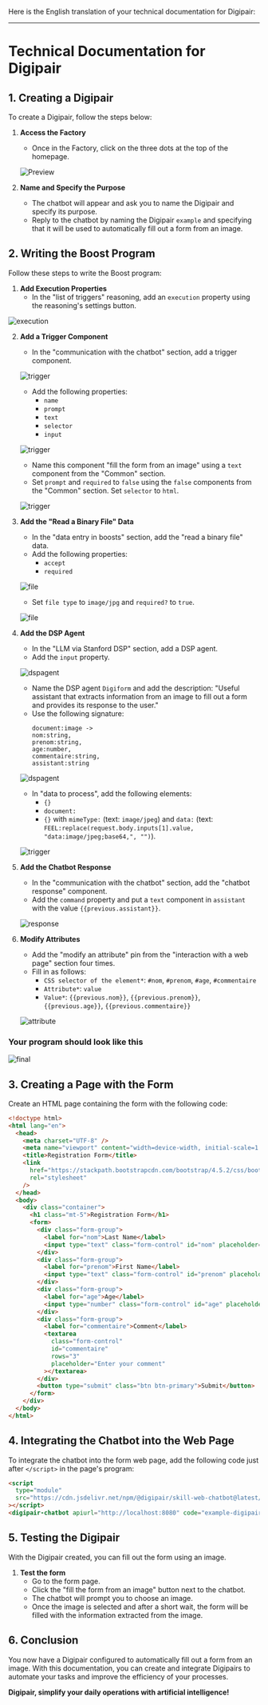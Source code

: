 Here is the English translation of your technical documentation for Digipair:

---

# Technical Documentation for Digipair

## 1. Creating a Digipair

To create a Digipair, follow the steps below:

1. **Access the Factory**

   - Once in the Factory, click on the three dots at the top of the homepage.

   ![Preview](./assets/screenshots/creation_digipair.png)

2. **Name and Specify the Purpose**
   - The chatbot will appear and ask you to name the Digipair and specify its purpose.
   - Reply to the chatbot by naming the Digipair `example` and specifying that it will be used to automatically fill out a form from an image.

## 2. Writing the Boost Program

Follow these steps to write the Boost program:

1. **Add Execution Properties**
   - In the "list of triggers" reasoning, add an `execution` property using the reasoning's settings button.

![execution](./assets/screenshots/execution.png)

2. **Add a Trigger Component**

   - In the "communication with the chatbot" section, add a trigger component.

   ![trigger](./assets/screenshots/declencheur.png)

   - Add the following properties:
     - `name`
     - `prompt`
     - `text`
     - `selector`
     - `input`

   ![trigger](./assets/screenshots/declencheurbis.png)

   - Name this component "fill the form from an image" using a `text` component from the "Common" section.
   - Set `prompt` and `required` to `false` using the `false` components from the "Common" section. Set `selector` to `html`.

   ![trigger](./assets/screenshots/declencheur_texte.png)

3. **Add the "Read a Binary File" Data**

   - In the "data entry in boosts" section, add the "read a binary file" data.
   - Add the following properties:
     - `accept`
     - `required`

   ![file](./assets/screenshots/fichier_binaire_bis.png)

   - Set `file type` to `image/jpg` and `required?` to `true`.

   ![file](./assets/screenshots/fichier_binaire.png)

4. **Add the DSP Agent**

   - In the "LLM via Stanford DSP" section, add a DSP agent.
   - Add the `input` property.

   ![dspagent](./assets/screenshots/agentdsp.png)

   - Name the DSP agent `Digiform` and add the description: "Useful assistant that extracts information from an image to fill out a form and provides its response to the user."
   - Use the following signature:
     ```
     document:image ->
     nom:string,
     prenom:string,
     age:number,
     commentaire:string,
     assistant:string
     ```

   ![dspagent](./assets/screenshots/agent_dsp_texte.png)

   - In "data to process", add the following elements:
     - `{}`
     - `document:`
     - `{}` with `mimeType:` (text: `image/jpeg`) and `data:` (text: `FEEL:replace(request.body.inputs[1].value, "data:image/jpeg;base64,", "")`).

   ![trigger](./assets/screenshots/donnees.png)

5. **Add the Chatbot Response**

   - In the "communication with the chatbot" section, add the "chatbot response" component.
   - Add the `command` property and put a `text` component in `assistant` with the value `{{previous.assistant}}`.

   ![response](./assets/screenshots/reponse.png)

6. **Modify Attributes**

   - Add the "modify an attribute" pin from the "interaction with a web page" section four times.
   - Fill in as follows:
     - `CSS selector of the element*`: `#nom`, `#prenom`, `#age`, `#commentaire`
     - `Attribute*`: `value`
     - `Value*`: `{{previous.nom}}`, `{{previous.prenom}}`, `{{previous.age}}`, `{{previous.commentaire}}`

   ![attribute](./assets/screenshots/attribute.png)

### Your program should look like this

![final](./assets/screenshots/final.png)

## 3. Creating a Page with the Form

Create an HTML page containing the form with the following code:

```html
<!doctype html>
<html lang="en">
  <head>
    <meta charset="UTF-8" />
    <meta name="viewport" content="width=device-width, initial-scale=1.0" />
    <title>Registration Form</title>
    <link
      href="https://stackpath.bootstrapcdn.com/bootstrap/4.5.2/css/bootstrap.min.css"
      rel="stylesheet"
    />
  </head>
  <body>
    <div class="container">
      <h1 class="mt-5">Registration Form</h1>
      <form>
        <div class="form-group">
          <label for="nom">Last Name</label>
          <input type="text" class="form-control" id="nom" placeholder="Enter your last name" />
        </div>
        <div class="form-group">
          <label for="prenom">First Name</label>
          <input type="text" class="form-control" id="prenom" placeholder="Enter your first name" />
        </div>
        <div class="form-group">
          <label for="age">Age</label>
          <input type="number" class="form-control" id="age" placeholder="Enter your age" />
        </div>
        <div class="form-group">
          <label for="commentaire">Comment</label>
          <textarea
            class="form-control"
            id="commentaire"
            rows="3"
            placeholder="Enter your comment"
          ></textarea>
        </div>
        <button type="submit" class="btn btn-primary">Submit</button>
      </form>
    </div>
  </body>
</html>
```

## 4. Integrating the Chatbot into the Web Page

To integrate the chatbot into the form web page, add the following code just after `</script>` in the page's program:

```html
<script
  type="module"
  src="https://cdn.jsdelivr.net/npm/@digipair/skill-web-chatbot@latest/index.esm.js"
></script>
<digipair-chatbot apiurl="http://localhost:8080" code="example-digipaire"></digipair-chatbot>
```

## 5. Testing the Digipair

With the Digipair created, you can fill out the form using an image.

1. **Test the form**
   - Go to the form page.
   - Click the "fill the form from an image" button next to the chatbot.
   - The chatbot will prompt you to choose an image.
   - Once the image is selected and after a short wait, the form will be filled with the information extracted from the image.

## 6. Conclusion

You now have a Digipair configured to automatically fill out a form from an image. With this documentation, you can create and integrate Digipairs to automate your tasks and improve the efficiency of your processes.

**Digipair, simplify your daily operations with artificial intelligence!**
